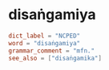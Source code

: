 # disaṅgamiya

``` toml
dict_label = "NCPED"
word = "disaṅgamiya"
grammar_comment = "mfn."
see_also = ["disaṅgamika"]
```

